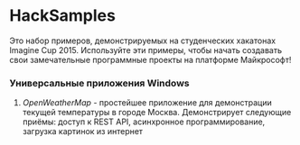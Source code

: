 # HackSamples
Это набор примеров, демонстрируемых на студенческих хакатонах Imagine Cup 2015. Используйте эти примеры, чтобы начать создавать свои замечательные программные проекты на платформе Майкрософт!

### Универсальные приложения Windows
1. *OpenWeatherMap* - простейшее приложение для демонстрации текущей температуры в городе Москва. Демонстрирует следующие приёмы: доступ к REST API, асинхронное программирование, загрузка картинок из интернет
